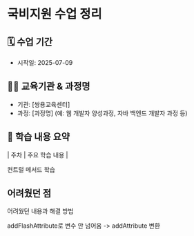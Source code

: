# 국비지원 수업 정리 

## 🗓️ 수업 기간
- 시작일: 2025-07-09


## 👨‍🏫 교육기관 & 과정명
- 기관: [쌍용교육센터]
- 과정: [과정명] (예: 웹 개발자 양성과정, 자바 백엔드 개발자 과정 등)

## 📌 학습 내용 요약

| 주차 | 주요 학습 내용 |

컨트럴 메서드 학습

## 어려웠던 점

어려웠던 내용과 해결 방법

addFlashAttribute로 변수 안 넘어옴
-> addAttribute 변환